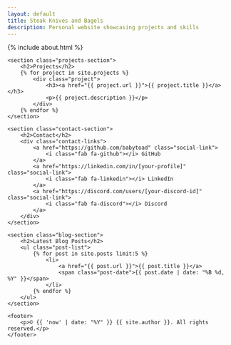 ```yaml
---
layout: default
title: Steak Knives and Bagels
description: Personal website showcasing projects and skills
---
```


<div class="main-content">
    {% include about.html %}

    <section class="projects-section">
        <h2>Projects</h2>
        {% for project in site.projects %}
            <div class="project">
                <h3><a href="{{ project.url }}">{{ project.title }}</a></h3>
                <p>{{ project.description }}</p>
            </div>
        {% endfor %}
    </section>

    <section class="contact-section">
        <h2>Contact</h2>
        <div class="contact-links">
            <a href="https://github.com/babytoad" class="social-link">
                <i class="fab fa-github"></i> GitHub
            </a>
            <a href="https://linkedin.com/in/[your-profile]" class="social-link">
                <i class="fab fa-linkedin"></i> LinkedIn
            </a>
            <a href="https://discord.com/users/[your-discord-id]" class="social-link">
                <i class="fab fa-discord"></i> Discord
            </a>
        </div>
    </section>

    <section class="blog-section">
        <h2>Latest Blog Posts</h2>
        <ul class="post-list">
            {% for post in site.posts limit:5 %}
                <li>
                    <a href="{{ post.url }}">{{ post.title }}</a>
                    <span class="post-date">{{ post.date | date: "%B %d, %Y" }}</span>
                </li>
            {% endfor %}
        </ul>
    </section>

    <footer>
        <p>© {{ 'now' | date: "%Y" }} {{ site.author }}. All rights reserved.</p>
    </footer>
</div> 